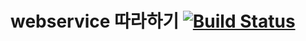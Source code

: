 # webservice 따라하기 [![Build Status](https://travis-ci.org/kc7851/webservice.svg?branch=master)](https://travis-ci.org/kc7851/webservice)
